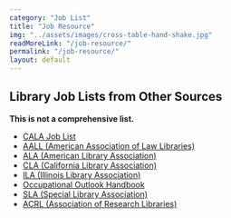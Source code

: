 ```yaml
---
category: "Job List"
title: "Job Resource"
img: "../assets/images/cross-table-hand-shake.jpg"
readMoreLink: "/job-resource/"
permalink: "/job-resource/"
layout: default
---
```

<h2 class="title-dec display-4 text-primary text-center mt-0">
<span class="hrline text-primary pb-2">Library Job Lists from Other Sources</span>
</h2>

**This is not a comprehensive list.**

+ [CALA Job List](https://ad.cala-web.org/)
+ [AALL (American Association of Law Libraries)](http://careers.aallnet.org/jobs)
+ [ALA (American Library Association)](http://joblist.ala.org/)
+ [CLA (California Library Association)](https://www.cla-net.org/networking/opening_search.asp)
+ [ILA (Illinois Library Association)](https://www.ila.org/jobline)
+ [Occupational Outlook Handbook](https://www.bls.gov/ooh/education-training-and-library/librarians.htm)
+ [SLA (Special Library Association)](https://careers.sla.org/jobs/)
+ [ACRL (Association of Research Libraries)](https://www.arl.org/jobs/)